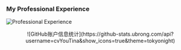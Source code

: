 ### My Professional Experience 
![Professional Experience](https://user-images.githubusercontent.com/62513924/209214270-846e7951-de68-42cb-9414-9a99d6535d1f.gif)
<center>![GitHub账户信息统计](https://github-stats.ubrong.com/api?username=cvYouTina&show_icons=true&theme=tokyonight)</center>

<!--
**cvYouTian/cvYouTian** is a ✨ _special_ ✨ repository because its `README.md` (this file) appears on your GitHub profile.

Here are some ideas to get you started:

- 🔭 I’m currently working on ...
- 🌱 I’m currently learning ...
- 👯 I’m looking to collaborate on ...
- 🤔 I’m looking for help with ...
- 💬 Ask me about ...
- 📫 How to reach me: ...
- 😄 Pronouns: ...
- ⚡ Fun fact: ...
-->
